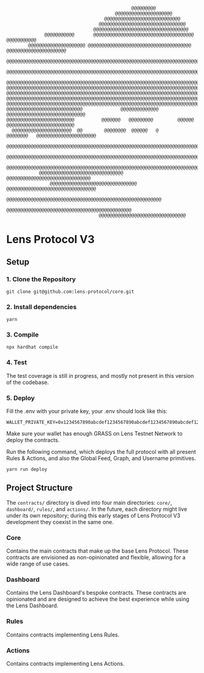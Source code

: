 ```
                                              @@@@@@@@@
                                        @@@@@@@@@@@@@@@@@@@@@
                                    @@@@@@@@@@@@@@@@@@@@@@@@@@@@
                                  @@@@@@@@@@@@@@@@@@@@@@@@@@@@@@@@
                                @@@@@@@@@@@@@@@@@@@@@@@@@@@@@@@@@@@
              @@@@@@@@@@@       @@@@@@@@@@@@@@@@@@@@@@@@@@@@@@@@@@@@@      @@@@@@@@@@@
        @@@@@@@@@@@@@@@@@@@@@ @@@@@@@@@@@@@@@@@@@@@@@@@@@@@@@@@@@@@@ @@@@@@@@@@@@@@@@@@@@@@
      @@@@@@@@@@@@@@@@@@@@@@@@@@@@@@@@@@@@@@@@@@@@@@@@@@@@@@@@@@@@@@@@@@@@@@@@@@@@@@@@@@@@@@@@
    @@@@@@@@@@@@@@@@@@@@@@@@@@@@@@@@@@@@@@@@@@@@@@@@@@@@@@@@@@@@@@@@@@@@@@@@@@@@@@@@@@@@@@@@@@@@@
  @@@@@@@@@@@@@@@@@@@@@@@@@@@@@@@@@@@@@@@@@@@@@@@@@@@@@@@@@@@@@@@@@@@@@@@@@@@@@@@@@@@@@@@@@@@@@@@@
@@@@@@@@@@@@@@@@@@@@@@@@@@@@@@@@@@@@@@@@@@@@@@@@@@@@@@@@@@@@@@@@@@@@@@@@@@@@@@@@@@@@@@@@@@@@@@@@@@@
@@@@@@@@@@@@@@@@@@@@@@@@@@@@@@@@@@@@@@@@@@@@@@@@@@@@@@@@@@@@@@@@@@@@@@@@@@@@@@@@@@@@@@@@@@@@@@@@@@@@
@@@@@@@@@@@@@@@@@@@@@@@@@@@@@@@@@@@@@@@@@@@@@@@@@@@@@@@@@@@@@@@@@@@@@@@@@@@@@@@@@@@@@@@@@@@@@@@@@@@@
@@@@@@@@@@@@@@@@@@@@@@@@@@@@@@@@@@@@@@@@@@@@@@@@@@@@@@@@@@@@@@@@@@@@@@@@@@@@@@@@@@@@@@@@@@@@@@@@@@@@
@@@@@@@@@@@@@@@@@@@@@@@@@@@@              @@@@@@@@@@@@@@              @@@@@@@@@@@@@@@@@@@@@@@@@@@@@
@@@@@@@@@@@@@@@@@@@@@@@@@          @@@@@@@   @@@@@@@@@         @@@@@@    @@@@@@@@@@@@@@@@@@@@@@@@@
  @@@@@@@@@@@@@@@@@@@@@@  @@        @@@@@@@@  @@@@@@   @       @@@@@@@@   @@@@@@@@@@@@@@@@@@@@@@
    @@@@@@@@@@@@@@@@@@@@@@@@@@@@@@@@@@@@@@@@@@@@@@@@@@@@@@@@@@@@@@@@@@@@@@@@@@@@@@@@@@@@@@@@@@@
      @@@@@@@@@@@@@@@@@@@@@@@@@@@@@@@@@@@@@@@@@@@@@@@@@@@@@@@@@@@@@@@@@@@@@@@@@@@@@@@@@@@@@@
          @@@@@@@@@@@@@@@@@@@@@@@@@@@@@@@@@@@@@@@@@@@@@@@@@@@@@@@@@@@@@@@@@@@@@@@@@@@@@@@@
            @@@@@@@@@@@@@@@@@@@@@@@@@@@@@@@            @@@@@@@@@@@@@@@@@@@@@@@@@@@@@@@
                @@@@@@@@@@@@@@@@@@@@@@@@@@@@@@@@  @@@@@@@@@@@@@@@@@@@@@@@@@@@@@@@@@
                      @@@@@@@@@@@@@@@@@@@@@@@@@@@@@@@@@@@@@@@@@@@@@@@@@@@@@@@@@
                          @@@@@@@@@@@@@@@@@@@@@@@@@@@@@@@@@@@@@@@@@@@@@@
                                  @@@@@@@@@@@@@@@@@@@@@@@@@@@@@@@@
```

# Lens Protocol V3

## Setup

### 1. Clone the Repository

```
git clone git@github.com:lens-protocol/core.git
```

### 2. Install dependencies

```
yarn
```

### 3. Compile

```
npx hardhat compile
```

### 4. Test

The test coverage is still in progress, and mostly not present in this version of the codebase.

### 5. Deploy

Fill the .env with your private key, your .env should look like this:

```
WALLET_PRIVATE_KEY=0x1234567890abcdef1234567890abcdef1234567890abcdef1234567890abcdef
```

Make sure your wallet has enough GRASS on Lens Testnet Network to deploy the contracts.

Run the following command, which deploys the full protocol with all present Rules & Actions, and also the Global Feed, Graph, and Username primitives.

```
yarn run deploy
```

## Project Structure

The `contracts/` directory is dived into four main directories: `core/`, `dashboard/`, `rules/`, and `actions/`. In the future, each directory might live under its own repository; during this early stages of Lens Protocol V3 development they coexist in the same one.

### Core

Contains the main contracts that make up the base Lens Protocol. These contracts are envisioned as non-opinionated and flexible, allowing for a wide range of use cases.

### Dashboard

Contains the Lens Dashboard's bespoke contracts. These contracts are opinionated and are designed to achieve the best experience while using the Lens Dashboard.

### Rules

Contains contracts implementing Lens Rules.

### Actions

Contains contracts implementing Lens Actions.
